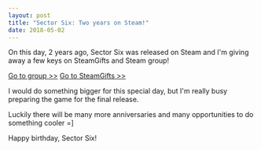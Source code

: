 ```yaml
---
layout: post
title: "Sector Six: Two years on Steam!"
date: 2018-05-02
---
```


On this day, 2 years ago, Sector Six was released on Steam and I'm giving away a few keys on SteamGifts and Steam group!

[Go to group >>](https://steamcommunity.com/groups/sectorsixgroup)
[Go to SteamGifts >>](https://www.steamgifts.com/giveaway/nkyA8/sector-six)

I would do something bigger for this special day, but I'm really busy preparing the game for the final release.

Luckily there will be many more anniversaries and many opportunities to do something cooler =]

Happy birthday, Sector Six! 
